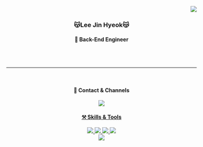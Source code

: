 <div align="center">
  
  <img align="right" src="https://github-readme-stats.vercel.app/api?username=ljh042800&show_icons=true&theme=buefy"/><br>
  ### 😽Lee Jin Hyeok😽
  #### __🌱 Back-End Engineer__
  <br>
  <br>
  
  ---
 <br>
   
 #### 💌 Contact & Channels

<img src="https://img.shields.io/badge/dldlwls12346@naver.com-03C75A?style=flat-square&logo=Naver&logoColor=white"/> <a href="https://www.instagram.com/jin_h_2/">
  
#### ⚒️ Skills & Tools
<img src="https://img.shields.io/badge/Java-6DB33F?style=flat-square&logo=Java&logoColor=white"/> <img src="https://img.shields.io/badge/Spring Boot-6DB33F?style=flat-square&logo=SpringBoot&logoColor=white"/> <img src="https://img.shields.io/badge/SQL-4479A1?style=flat-square&logo=MySQL&logoColor=white"/> <img src="https://img.shields.io/badge/Oracle-003545?style=flat-square&logo=Oracle&logoColor=white"/>  
<img src="https://img.shields.io/badge/Figma-F24E1E?style=flat-square&logo=Figma&logoColor=white"/>
  

